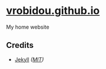 # [vrobidou.github.io]

My home website

## Credits

* [Jekyll][jekyll] _([MIT][mit])_

[vrobidou.github.io]: https://vrobidou.github.io
[jekyll]: http://jekyllrb.com
[mit]: http://opensource.org/licenses/MIT
